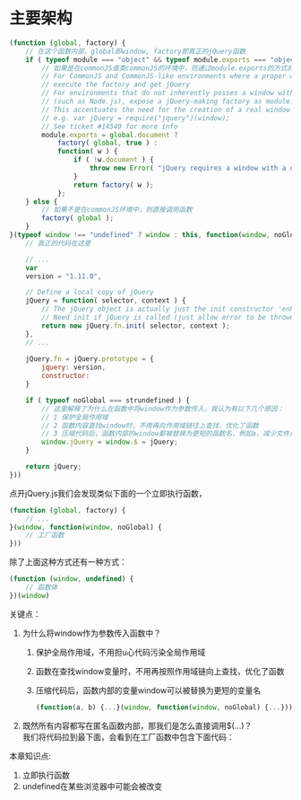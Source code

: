 # 主要架构

```javascript
(function (global, factory) {
    // 在这个函数内部，global即window, factory即真正的jQuery函数
    if ( typeof module === "object" && typeof module.exports === "object" ) {
        // 如果是在commonJS或类commonJS的环境中，则通过module.exports的方式将factory暴露出去
        // For CommonJS and CommonJS-like environments where a proper window is present,
        // execute the factory and get jQuery
        // For environments that do not inherently posses a window with a document
        // (such as Node.js), expose a jQuery-making factory as module.exports
        // This accentuates the need for the creation of a real window
        // e.g. var jQuery = require("jquery")(window);
        // See ticket #14549 for more info
        module.exports = global.document ?
            factory( global, true ) :
            function( w ) {
                if ( !w.document ) {
                    throw new Error( "jQuery requires a window with a document" );
                }
                return factory( w );
            };
    } else {
        // 如果不是在commonJS环境中，则直接调用函数
        factory( global );
    }
}(typeof window !== "undefined" ? window : this, function(window, noGlobal) {
    // 真正的代码在这里

    // ...
    var
	version = "1.11.0",

	// Define a local copy of jQuery
	jQuery = function( selector, context ) {
		// The jQuery object is actually just the init constructor 'enhanced'
		// Need init if jQuery is called (just allow error to be thrown if not included)
		return new jQuery.fn.init( selector, context );
	},
    // ...
    
    jQuery.fn = jQuery.prototype = {
        jquery: version,
        constructor: 
    }

    if ( typeof noGlobal === strundefined ) {
        // 这里解释了为什么在函数中将window作为参数传入，我认为有以下几个原因：
        // 1 保护全局作用域
        // 2 函数内容查找window时，不用再向作用域链往上查找，优化了函数
        // 3 压缩代码后，函数内部的window都被替换为更短的函数名，例如a，减少文件量(虽然很小，但是思想要有)
        window.jQuery = window.$ = jQuery;
    }

    return jQuery;
}))
```

点开jQuery.js我们会发现类似下面的一个立即执行函数，

```javascript
(function (global, factory) {
    // ...
}(window, function(window, noGlobal) {
    // 工厂函数
}))
```

除了上面这种方式还有一种方式：

```javascript
(function (window, undefined) {
    // 函数体
})(window)
```

关键点：

1. 为什么将window作为参数传入函数中？
   1. 保护全局作用域，不用担u心代码污染全局作用域
   2. 函数在查找window变量时，不用再按照作用域链向上查找，优化了函数
   3. 压缩代码后，函数内部的变量window可以被替换为更短的变量名


      ```javascript
      (function(a, b) {...}(window, function(window, noGlobal) {...}))
      ```
2. 既然所有内容都写在匿名函数内部，那我们是怎么直接调用$\(...\)？  
   我们将代码拉到最下面，会看到在工厂函数中包含下面代码：





本章知识点:

1. 立即执行函数
2. undefined在某些浏览器中可能会被改变



